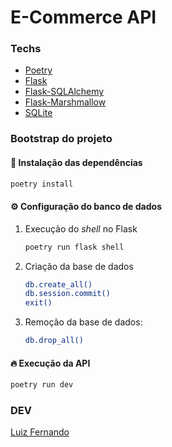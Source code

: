 # E-Commerce API

### Techs
- [Poetry](https://python-poetry.org/docs/#installation)
- [Flask](https://flask.palletsprojects.com/en/3.0.x/quickstart)
- [Flask-SQLAlchemy](https://flask-sqlalchemy.palletsprojects.com/en/3.1.x/quickstart)
- [Flask-Marshmallow](https://pypi.org/project/flask-marshmallow/#description)
- [SQLite](https://www.sqlite.org/index.html)

### Bootstrap do projeto

#### :construction: Instalação das dependências
```sh
poetry install
```

#### :gear: Configuração do banco de dados
1. Execução do *shell* no Flask
   ```sh
   poetry run flask shell
   ```
2. Criação da base de dados
   ```sh
   db.create_all()
   db.session.commit()
   exit()
   ```
3. Remoção da base de dados:
   ```sh
   db.drop_all()
   ```

#### :fire: Execução da API
```sh
poetry run dev
```

### DEV
[Luiz Fernando](https://github.com/lfnd0)
